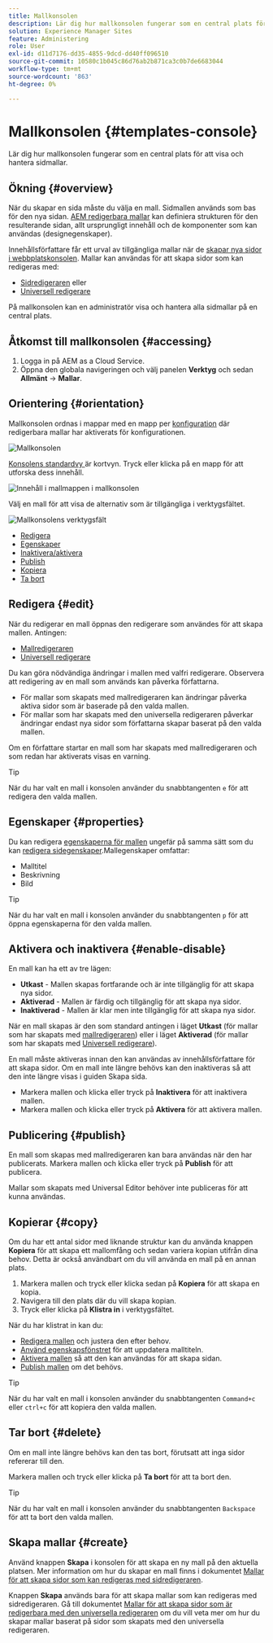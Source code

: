 ```yaml
---
title: Mallkonsolen
description: Lär dig hur mallkonsolen fungerar som en central plats för att visa och hantera sidmallar.
solution: Experience Manager Sites
feature: Administering
role: User
exl-id: d11d7176-dd35-4855-9dcd-dd40ff096510
source-git-commit: 10580c1b045c86d76ab2b871ca3c0b7de6683044
workflow-type: tm+mt
source-wordcount: '863'
ht-degree: 0%

---
```


# Mallkonsolen {#templates-console}

Lär dig hur mallkonsolen fungerar som en central plats för att visa och hantera sidmallar.

## Ökning {#overview}

När du skapar en sida måste du välja en mall. Sidmallen används som bas för den nya sidan. [AEM redigerbara mallar](/help/implementing/developing/components/templates.md) kan definiera strukturen för den resulterande sidan, allt ursprungligt innehåll och de komponenter som kan användas (designegenskaper).

Innehållsförfattare får ett urval av tillgängliga mallar när de [skapar nya sidor i webbplatskonsolen](/help/sites-cloud/authoring/sites-console/creating-pages.md). Mallar kan användas för att skapa sidor som kan redigeras med:

* [Sidredigeraren](/help/sites-cloud/authoring/page-editor/templates.md) eller
* [Universell redigerare](/help/sites-cloud/authoring/universal-editor/templates.md)

På mallkonsolen kan en administratör visa och hantera alla sidmallar på en central plats.

## Åtkomst till mallkonsolen {#accessing}

1. Logga in på AEM as a Cloud Service.
1. Öppna den globala navigeringen och välj panelen **Verktyg** och sedan **Allmänt** -> **Mallar**.

## Orientering {#orientation}

Mallkonsolen ordnas i mappar med en mapp per [konfiguration](/help/implementing/developing/introduction/configurations.md) där redigerbara mallar har aktiverats för konfigurationen.

![Mallkonsolen](assets/templates-console/templates-console.png)

[Konsolens standardvy ](/help/sites-cloud/authoring/quick-start.md) är kortvyn. Tryck eller klicka på en mapp för att utforska dess innehåll.

![Innehåll i mallmappen i mallkonsolen](assets/templates-console/templates-console-templates.png)

Välj en mall för att visa de alternativ som är tillgängliga i verktygsfältet.

![Mallkonsolens verktygsfält](assets/templates-console/templates-console-toolbar.png)

* [Redigera](#edit-edit)
* [Egenskaper](#properties)
* [Inaktivera/aktivera](#enable-disable)
* [Publish](#publish)
* [Kopiera](#copy)
* [Ta bort](#delete)

## Redigera {#edit}

När du redigerar en mall öppnas den redigerare som användes för att skapa mallen. Antingen:

* [Mallredigeraren](/help/sites-cloud/authoring/page-editor/templates.md)
* [Universell redigerare](/help/sites-cloud/authoring/universal-editor/templates.md)

Du kan göra nödvändiga ändringar i mallen med valfri redigerare. Observera att redigering av en mall som används kan påverka författarna.

* För mallar som skapats med mallredigeraren kan ändringar påverka aktiva sidor som är baserade på den valda mallen.
* För mallar som har skapats med den universella redigeraren påverkar ändringar endast nya sidor som författarna skapar baserat på den valda mallen.

Om en författare startar en mall som har skapats med mallredigeraren och som redan har aktiverats visas en varning.

>[!TIP]
>
>När du har valt en mall i konsolen använder du snabbtangenten `e` för att redigera den valda mallen.

## Egenskaper {#properties}

Du kan redigera [egenskaperna för mallen](/help/sites-cloud/authoring/page-editor/templates.md) ungefär på samma sätt som du kan [redigera sidegenskaper](/help/sites-cloud/authoring/sites-console/page-properties.md).Mallegenskaper omfattar:

* Malltitel
* Beskrivning
* Bild

>[!TIP]
>
>När du har valt en mall i konsolen använder du snabbtangenten `p` för att öppna egenskaperna för den valda mallen.

## Aktivera och inaktivera {#enable-disable}

En mall kan ha ett av tre lägen:

* **Utkast** - Mallen skapas fortfarande och är inte tillgänglig för att skapa nya sidor.
* **Aktiverad** - Mallen är färdig och tillgänglig för att skapa nya sidor.
* **Inaktiverad** - Mallen är klar men inte tillgänglig för att skapa nya sidor.

När en mall skapas är den som standard antingen i läget **Utkast** (för mallar som har skapats med [mallredigeraren](/help/sites-cloud/authoring/page-editor/templates.md)) eller i läget **Aktiverad** (för mallar som har skapats med [Universell redigerare](/help/sites-cloud/authoring/universal-editor/templates.md)).

En mall måste aktiveras innan den kan användas av innehållsförfattare för att skapa sidor. Om en mall inte längre behövs kan den inaktiveras så att den inte längre visas i guiden Skapa sida.

* Markera mallen och klicka eller tryck på **Inaktivera** för att inaktivera mallen.
* Markera mallen och klicka eller tryck på **Aktivera** för att aktivera mallen.

## Publicering {#publish}

En mall som skapas med mallredigeraren kan bara användas när den har publicerats. Markera mallen och klicka eller tryck på **Publish** för att publicera.

Mallar som skapats med Universal Editor behöver inte publiceras för att kunna användas.

## Kopierar {#copy}

Om du har ett antal sidor med liknande struktur kan du använda knappen **Kopiera** för att skapa ett mallomfång och sedan variera kopian utifrån dina behov. Detta är också användbart om du vill använda en mall på en annan plats.

1. Markera mallen och tryck eller klicka sedan på **Kopiera** för att skapa en kopia.
1. Navigera till den plats där du vill skapa kopian.
1. Tryck eller klicka på **Klistra in** i verktygsfältet.

När du har klistrat in kan du:

* [Redigera mallen](#edit) och justera den efter behov.
* [Använd egenskapsfönstret](#properties) för att uppdatera malltiteln.
* [Aktivera mallen](#enable-disable) så att den kan användas för att skapa sidan.
* [Publish mallen](#publish) om det behövs.

>[!TIP]
>
>När du har valt en mall i konsolen använder du snabbtangenten `Command+c` eller `ctrl+c` för att kopiera den valda mallen.

## Tar bort {#delete}

Om en mall inte längre behövs kan den tas bort, förutsatt att inga sidor refererar till den.

Markera mallen och tryck eller klicka på **Ta bort** för att ta bort den.

>[!TIP]
>
>När du har valt en mall i konsolen använder du snabbtangenten `Backspace` för att ta bort den valda mallen.

## Skapa mallar {#create}

Använd knappen **Skapa** i konsolen för att skapa en ny mall på den aktuella platsen. Mer information om hur du skapar en mall finns i dokumentet [Mallar för att skapa sidor som kan redigeras med sidredigeraren](/help/sites-cloud/authoring/page-editor/templates.md).

Knappen **Skapa** används bara för att skapa mallar som kan redigeras med sidredigeraren. Gå till dokumentet [Mallar för att skapa sidor som är redigerbara med den universella redigeraren](/help/sites-cloud/authoring/universal-editor/templates.md) om du vill veta mer om hur du skapar mallar baserat på sidor som skapats med den universella redigeraren.
